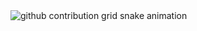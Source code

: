 <picture>
  <source media="(prefers-color-scheme: dark)" srcset="https://raw.githubusercontent.com/Chatlalg/Chatlalg/output/github-contribution-grid-snake-dark.svg">
  <source media="(prefers-color-scheme: light)" srcset="https://raw.githubusercontent.com/Chatlalg/Chatlalg/output/github-contribution-grid-snake.svg">
  <img alt="github contribution grid snake animation" src="https://raw.githubusercontent.com/Chatlalg/Chatlalg/output/github-contribution-grid-snake.svg">
</picture>
